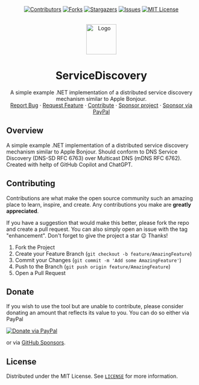 <!-- SHIELDS -->
<div align="center">

[![Contributors][contributors-shield]][contributors-url]
[![Forks][forks-shield]][forks-url]
[![Stargazers][stars-shield]][stars-url]
[![Issues][issues-shield]][issues-url]
[![MIT License][license-shield]][license-url]

</div>

<!-- PROJECT LOGO -->
<br />
<div align="center">
  <a href="https://github.com/thgossler/ServiceDiscovery">
    <img src="images/logo.png" alt="Logo" width="80" height="80">
  </a>

  <h1 align="center">ServiceDiscovery</h1>

  <p align="center">
    A simple example .NET implementation of a distributed service discovery mechanism similar to Apple Bonjour.
    <br />
    <a href="https://github.com/thgossler/ServiceDiscovery/issues">Report Bug</a>
    ·
    <a href="https://github.com/thgossler/ServiceDiscovery/issues">Request Feature</a>
    ·
    <a href="https://github.com/thgossler/ServiceDiscovery#contributing">Contribute</a>
    ·
    <a href="https://github.com/sponsors/thgossler">Sponsor project</a>
    ·
    <a href="https://www.paypal.com/donate/?hosted_button_id=JVG7PFJ8DMW7J">Sponsor via PayPal</a>
  </p>
</div>


## Overview

A simple example .NET implementation of a distributed service discovery mechanism similar to Apple Bonjour. 
Should conform to DNS Service Discovery (DNS-SD RFC 6763) over Multicast DNS (mDNS RFC 6762).
Created with heltp of GitHub Copilot and ChatGPT.


## Contributing

Contributions are what make the open source community such an amazing place to learn, inspire, and create. Any contributions you make are **greatly appreciated**.

If you have a suggestion that would make this better, please fork the repo and create a pull request. You can also simply open an issue with the tag "enhancement".
Don't forget to give the project a star :wink: Thanks!

1. Fork the Project
2. Create your Feature Branch (`git checkout -b feature/AmazingFeature`)
3. Commit your Changes (`git commit -m 'Add some AmazingFeature'`)
4. Push to the Branch (`git push origin feature/AmazingFeature`)
5. Open a Pull Request


## Donate

If you wish to use the tool but are unable to contribute, please consider donating an amount that reflects its value to you. You can do so either via PayPal

[![Donate via PayPal](https://www.paypalobjects.com/en_US/i/btn/btn_donate_LG.gif)](https://www.paypal.com/donate/?hosted_button_id=JVG7PFJ8DMW7J)

or via [GitHub Sponsors](https://github.com/sponsors/thgossler).


## License

Distributed under the MIT License. See [`LICENSE`](https://github.com/thgossler/ServiceDiscovery/blob/master/LICENSE.txt) for more information.


<!-- MARKDOWN LINKS & IMAGES (https://www.markdownguide.org/basic-syntax/#reference-style-links) -->
[contributors-shield]: https://img.shields.io/github/contributors/thgossler/ServiceDiscovery.svg
[contributors-url]: https://github.com/thgossler/ServiceDiscovery/graphs/contributors
[forks-shield]: https://img.shields.io/github/forks/thgossler/ServiceDiscovery.svg
[forks-url]: https://github.com/thgossler/ServiceDiscovery/network/members
[stars-shield]: https://img.shields.io/github/stars/thgossler/ServiceDiscovery.svg
[stars-url]: https://github.com/thgossler/ServiceDiscovery/stargazers
[issues-shield]: https://img.shields.io/github/issues/thgossler/ServiceDiscovery.svg
[issues-url]: https://github.com/thgossler/ServiceDiscovery/issues
[license-shield]: https://img.shields.io/github/license/thgossler/ServiceDiscovery.svg
[license-url]: https://github.com/thgossler/ServiceDiscovery/blob/master/LICENSE.txt
